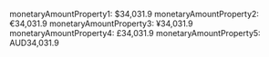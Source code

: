 monetaryAmountProperty1: $34,031.9
monetaryAmountProperty2: €34,031.9
monetaryAmountProperty3: ¥34,031.9
monetaryAmountProperty4: £34,031.9
monetaryAmountProperty5: AUD34,031.9